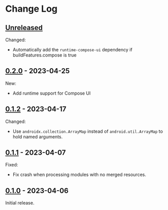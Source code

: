 # Change Log

## [Unreleased]

Changed:

- Automatically add the `runtime-compose-ui` dependency if buildFeatures.compose is true

## [0.2.0] - 2023-04-25

New:

- Add runtime support for Compose UI

## [0.1.2] - 2023-04-17

Changed:

- Use `androidx.collection.ArrayMap` instead of `android.util.ArrayMap` to hold named arguments.

## [0.1.1] - 2023-04-07

Fixed:

- Fix crash when processing modules with no merged resources.

## [0.1.0] - 2023-04-06

Initial release.


[Unreleased]: https://github.com/cashapp/paraphrase/compare/0.2.0...HEAD
[0.2.0]: https://github.com/cashapp/paraphrase/releases/tag/0.2.0
[0.1.2]: https://github.com/cashapp/paraphrase/releases/tag/0.1.2
[0.1.1]: https://github.com/cashapp/paraphrase/releases/tag/0.1.1
[0.1.0]: https://github.com/cashapp/paraphrase/releases/tag/0.1.0
